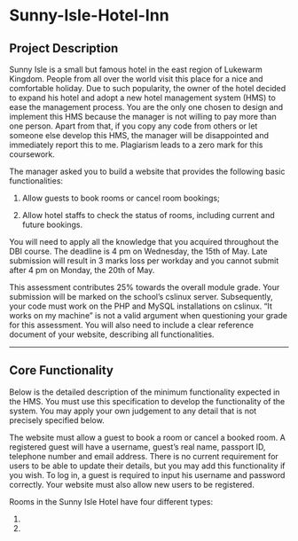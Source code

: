 ﻿# Sunny-Isle-Hotel-Inn

## Project Description

Sunny Isle is a small but famous hotel in the east region of Lukewarm Kingdom. People from all over the world visit this place for a nice and comfortable holiday. Due to such popularity, the owner of the hotel decided to expand his hotel and adopt a new hotel management system (HMS) to ease the management process. You are the only one chosen to design and implement this HMS because the manager is not willing to pay more than one person. Apart from that, if you copy any code from others or let someone else develop this HMS, the manager will be disappointed and immediately report this to me. Plagiarism leads to a zero mark for this coursework.

The manager asked you to build a website that provides the following basic functionalities:

1. Allow guests to book rooms or cancel room bookings;

2. Allow hotel staffs to check the status of rooms, including current and future bookings.

You will need to apply all the knowledge that you acquired throughout the DBI course. The deadline is 4 pm on Wednesday, the 15th of May. Late submission will result in 3 marks loss per workday and you cannot submit after 4 pm on Monday, the 20th of May.

This assessment contributes 25% towards the overall module grade. Your submission will be marked on the school’s cslinux server. Subsequently, your code must work on the PHP and MySQL installations on cslinux. “It works on my machine” is not a valid argument when questioning your grade for this assessment. You will also need to include a clear reference document of your website, describing all functionalities.

----

## Core Functionality

Below is the detailed description of the minimum functionality expected in the HMS. You must use this specification to develop the functionality of the system. You may apply your own judgement to any detail that is not precisely specified below.

The website must allow a guest to book a room or cancel a booked room. A registered guest will have a username, guest’s real name, passport ID, telephone number and email address. There is no current requirement for users to be able to update their details, but you may add this functionality if you wish. To log in, a guest is required to input his username and password correctly. Your website must also allow new users to be registered.

Rooms in the Sunny Isle Hotel have four different types:

1. 

2. 
